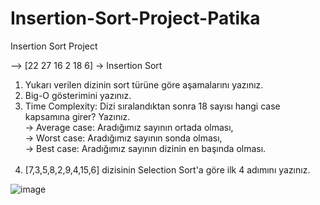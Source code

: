 # Insertion-Sort-Project-Patika
Insertion Sort Project

--> [22 27 16 2 18 6] -> Insertion Sort
1. Yukarı verilen dizinin sort türüne göre aşamalarını yazınız.
2. Big-O gösterimini yazınız.
3. Time Complexity: Dizi sıralandıktan sonra 18 sayısı hangi case kapsamına girer? Yazınız. <br>
    -> Average case: Aradığımız sayının ortada olması, <br>
    -> Worst case: Aradığımız sayının sonda olması, <br>
    -> Best case: Aradığımız sayının dizinin en başında olması.
   <br>
   <br>
5. [7,3,5,8,2,9,4,15,6] dizisinin Selection Sort'a göre ilk 4 adımını yazınız.

![image](https://github.com/user-attachments/assets/a91c4cf7-1e0c-4eeb-ae58-d3bd22dff643)

